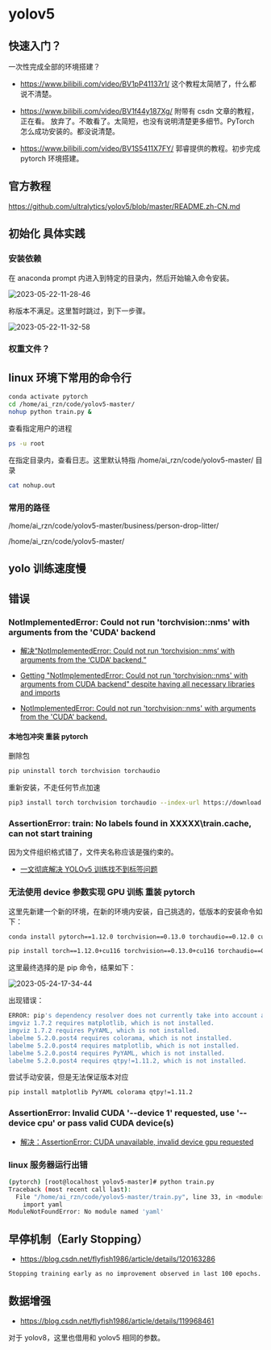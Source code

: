 # yolov5

## 快速入门？

一次性完成全部的环境搭建？

- https://www.bilibili.com/video/BV1pP41137r1/
  这个教程太简陋了，什么都说不清楚。

- https://www.bilibili.com/video/BV1f44y187Xg/
  附带有 csdn 文章的教程，正在看。
  放弃了。不敢看了。太简短，也没有说明清楚更多细节。PyTorch 怎么成功安装的。都没说清楚。

- https://www.bilibili.com/video/BV1S5411X7FY/
  郭睿提供的教程。初步完成 pytorch 环境搭建。

## 官方教程

https://github.com/ultralytics/yolov5/blob/master/README.zh-CN.md

## 初始化 具体实践

### 安装依赖

在 anaconda prompt 内进入到特定的目录内，然后开始输入命令安装。

![2023-05-22-11-28-46](https://gh-img-store.ruan-cat.com/img/2023-05-22-11-28-46.png)

称版本不满足。这里暂时跳过，到下一步骤。

![2023-05-22-11-32-58](https://gh-img-store.ruan-cat.com/img/2023-05-22-11-32-58.png)

### 权重文件？

## linux 环境下常用的命令行

```bash
conda activate pytorch
cd /home/ai_rzn/code/yolov5-master/
nohup python train.py &
```

查看指定用户的进程

```bash
ps -u root
```

在指定目录内，查看日志。这里默认特指 /home/ai_rzn/code/yolov5-master/ 目录

```bash
cat nohup.out
```

### 常用的路径

/home/ai_rzn/code/yolov5-master/business/person-drop-litter/

/home/ai_rzn/code/yolov5-master/

## yolo 训练速度慢

## 错误

### NotImplementedError: Could not run 'torchvision::nms' with arguments from the 'CUDA' backend

- [解决“NotImplementedError: Could not run ‘torchvision::nms‘ with arguments from the ‘CUDA‘ backend.”](https://blog.csdn.net/weixin_51179975/article/details/119082342)

- [Getting "NotImplementedError: Could not run 'torchvision::nms' with arguments from CUDA backend" despite having all necessary libraries and imports](https://stackoverflow.com/questions/75103127/getting-notimplementederror-could-not-run-torchvisionnms-with-arguments-fr)

- [NotImplementedError: Could not run 'torchvision::nms' with arguments from the 'CUDA' backend.](https://github.com/ultralytics/yolov5/issues/6205)

#### 本地包冲突 重装 pytorch

删除包

```bash
pip uninstall torch torchvision torchaudio
```

重新安装，不走任何节点加速

```bash
pip3 install torch torchvision torchaudio --index-url https://download.pytorch.org/whl/cu118
```

### AssertionError: train: No labels found in XXXXX\train.cache, can not start training

因为文件组织格式错了，文件夹名称应该是强约束的。

- [一文彻底解决 YOLOv5 训练找不到标签问题](https://blog.csdn.net/IYXUAN/article/details/124339385)

### 无法使用 device 参数实现 GPU 训练 重装 pytorch

这里先新建一个新的环境，在新的环境内安装，自己挑选的，低版本的安装命令如下：

```bash
conda install pytorch==1.12.0 torchvision==0.13.0 torchaudio==0.12.0 cudatoolkit=11.6
```

```bash
pip install torch==1.12.0+cu116 torchvision==0.13.0+cu116 torchaudio==0.12.0 --extra-index-url https://download.pytorch.org/whl/cu116
```

这里最终选择的是 pip 命令，结果如下：

![2023-05-24-17-34-44](https://gh-img-store.ruan-cat.com/img/2023-05-24-17-34-44.png)

出现错误：

```bash
ERROR: pip's dependency resolver does not currently take into account all the packages that are installed. This behaviour is the source of the following dependency conflicts.
imgviz 1.7.2 requires matplotlib, which is not installed.
imgviz 1.7.2 requires PyYAML, which is not installed.
labelme 5.2.0.post4 requires colorama, which is not installed.
labelme 5.2.0.post4 requires matplotlib, which is not installed.
labelme 5.2.0.post4 requires PyYAML, which is not installed.
labelme 5.2.0.post4 requires qtpy!=1.11.2, which is not installed.
```

尝试手动安装，但是无法保证版本对应

```bash
pip install matplotlib PyYAML colorama qtpy!=1.11.2
```

### AssertionError: Invalid CUDA '--device 1' requested, use '--device cpu' or pass valid CUDA device(s)

- [解决：AssertionError: CUDA unavailable, invalid device gpu requested](https://blog.csdn.net/qq_42709514/article/details/121168753)

### linux 服务器运行出错

```bash
(pytorch) [root@localhost yolov5-master]# python train.py
Traceback (most recent call last):
  File "/home/ai_rzn/code/yolov5-master/train.py", line 33, in <module>
    import yaml
ModuleNotFoundError: No module named 'yaml'
```

## 早停机制（Early Stopping）

- https://blog.csdn.net/flyfish1986/article/details/120163286

```bash
Stopping training early as no improvement observed in last 100 epochs. Best results observed at epoch 110, best model saved as best.pt. To update EarlyStopping(patience=100) pass a new patience value, i.e. `python train.py --patience 300` or use `--patience 0` to disable EarlyStopping.
```

## 数据增强

- https://blog.csdn.net/flyfish1986/article/details/119968461

对于 yolov8，这里也借用和 yolov5 相同的参数。
